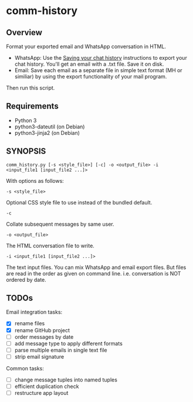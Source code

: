 # comm-history

## Overview

Format your exported email and WhatsApp conversation in HTML.

  * WhatsApp: Use the [Saving your chat history][saving] instructions to export your chat history. You'll get an email with a .txt file. Save it on disk.
  * Email: Save each email as a separate file in simple text format (MH or similiar) by using the export functionality of your mail program.

Then run this script.

[saving]: https://faq.whatsapp.com/en/android/23756533/?category=5245251

## Requirements

  * Python 3
  * python3-dateutil (on Debian)
  * python3-jinja2 (on Debian)

## SYNOPSIS

    comm_history.py [-s <style_file>] [-c] -o <output_file> -i <input_file1 [input_file2 ...]>
    
With options as follows:

    -s <style_file>
  
Optional CSS style file to use instead of the bundled default.

    -c
  
Collate subsequent messages by same user.

    -o <output_file>
  
The HTML conversation file to write.
  
    -i <input_file1 [input_file2 ...]>
  
The text input files. You can mix WhatsApp and email export files. But files are read in the order as given on command line. i.e. conversation is NOT ordered by date.

## TODOs

Email integration tasks:
- [x] rename files
- [x] rename GitHub project
- [ ] order messages by date
- [ ] add message type to apply different formats
- [ ] parse multiple emails in single text file
- [ ] strip email signature

Common tasks:
- [ ] change message tuples into named tuples
- [ ] efficient duplication check
- [ ] restructure app layout
